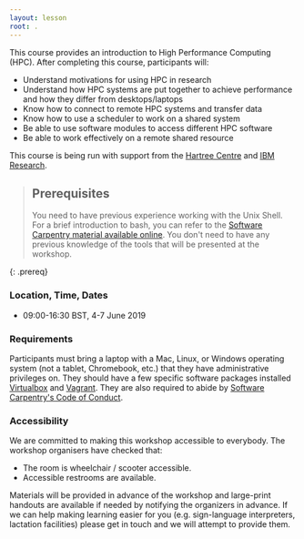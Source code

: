 ```yaml
---
layout: lesson
root: .
---
```


This course provides an introduction to High Performance Computing (HPC). After completing this course, participants will:

* Understand motivations for using HPC in research
* Understand how HPC systems are put together to achieve performance and how they differ from desktops/laptops
* Know how to connect to remote HPC systems and transfer data
* Know how to use a scheduler to work on a shared system
* Be able to use software modules to access different HPC software
* Be able to work effectively on a remote shared resource

This course is being run with support from the [Hartree Centre](/https://www.hartree.stfc.ac.uk/Pages/home.aspx) and [IBM Research](http://www.research.ibm.com/).

> ## Prerequisites
>
> You need to have previous experience working with the Unix Shell. For a brief introduction to bash, you can refer to the [Software Carpentry material available online](http://swcarpentry.github.io/shell-novice/). You don't need to have any previous knowledge of the tools that will be presented at the workshop.
>
{: .prereq}

### Location, Time, Dates


* 09:00-16:30 BST, 4-7 June 2019

### Requirements

Participants must bring a laptop with a Mac, Linux, or Windows operating system (not a tablet, Chromebook, etc.) that they have administrative privileges on. They should have a few specific software packages installed [Virtualbox](https://www.virtualbox.org) and [Vagrant](https://www.vagrantup.com). They are also required to abide by [Software Carpentry's Code of Conduct](https://software-carpentry.org/conduct.html).

### Accessibility 

We are committed to making this workshop accessible to everybody. The workshop organisers have checked that:

* The room is wheelchair / scooter accessible.
* Accessible restrooms are available.

Materials will be provided in advance of the workshop and large-print handouts are available if needed by notifying the organizers in advance. If we can help making learning easier for you (e.g. sign-language interpreters, lactation facilities) please get in touch and we will attempt to provide them.
